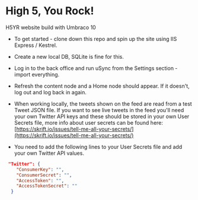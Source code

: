 # High 5, You Rock!
H5YR website build with Umbraco 10

* To get started - clone down this repo and spin up the site using IIS Express / Kestrel.
* Create a new local DB, SQLite is fine for this.
* Log in to the back office and run uSync from the Settings section - import everything.
* Refresh the content node and a Home node should appear. If it doesn't, log out and log back in again.
* When working locally, the tweets shown on the feed are read from a test Tweet JSON file. If you want to see live tweets in the feed you'll need your own Twitter API keys and these should be stored in your own User Secrets file, more info about user secrets can be found here: [https://skrift.io/issues/tell-me-all-your-secrets/](https://skrift.io/issues/tell-me-all-your-secrets/)

* You need to add the following lines to your User Secrets file and add your own Twitter API values.

```JSON
 "Twitter": {
    "ConsumerKey": "",
    "ConsumerSecret": "",
    "AccessToken": "",
    "AccessTokenSecret": "" 
  } 
  ```
